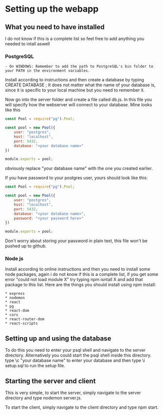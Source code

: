 # Setting up the webapp

## What you need to have installed
I do not know if this is a complete list so feel free to add anything you needed to intall aswell


### PostgreSQL
    - On WINDOWS: Remember to add the path to PostgreSQL's bin folder to your PATH in the environment variables. 

Install according to instructions and then create a database by typing CREATE DATABASE <your database name>;
It does not matter what the name of your database is, since it is specific to your local machine but you need to remember it.

Now go into the server folder and create a file called db.js. In this file you will specify how the webserver will connect to your database. Mine looks like this

```javascript
const Pool = require("pg").Pool;

const pool = new Pool({
    user: "postgres",
    host: "localhost",
    port: 5432,
    database: "<your database name>"
})

module.exports = pool;
```
obviously replace "your database name" with the one you created earlier.

If you have password to your postgres user, yours should look like this:

```javascript
const Pool = require("pg").Pool;

const pool = new Pool({
    user: "postgres",
    host: "localhost",
    port: 5432,
    database: "<your database name>",
    password: "<your password here>"
})

module.exports = pool;
```

Don't worry about storing your password in plain text, this file won't be pushed up to github.

### Node js

Install according to online instructions and then you need to install some node packages, again
i do not know if this is a complete list, if you get some error "could not load module X" try
typing npm isntall X and add that package to this list. Here are the things you should install using npm
install:

    * express
    * nodemon
    * react
    * pg
    * react-dom
    * cors
    * react-router-dom
    * react-scripts
    
    
## Setting up and using the database
To do this you need to enter your psql shell and navigate to the server directory. Alternatively you could start the psql shell inside this directory.
type \c "your database name" to enter your database and then type \i setup.sql to run the setup file.

## Starting the server and client

This is very simple, to start the server, simply navigate to the server directory and type nodemon server.js. 

To start the client, simply navigate to the client directory and type npm start.


